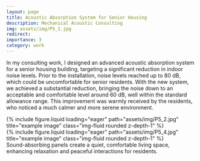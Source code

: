 ```yaml
---
layout: page
title: Acoustic Absorption System for Senior Housing
description: Mechanical Acoustic Consulting
img: assets/img/P5_1.jpg
redirect:
importance: 3
category: work
---
```


In my consulting work, I designed an advanced acoustic absorption system for a senior housing building, targeting a significant reduction in indoor noise levels. Prior to the installation, noise levels reached up to 80 dB, which could be uncomfortable for senior residents. With the new system, we achieved a substantial reduction, bringing the noise down to an acceptable and comfortable level around 60 dB, well within the standard allowance range. This improvement was warmly received by the residents, who noticed a much calmer and more serene environment.

<div class="row">
    <div class="col-sm-6 mt-3 mt-md-0">
        {% include figure.liquid loading="eager" path="assets/img/P5_2.jpg" title="example image" class="img-fluid rounded z-depth-1" %}
    </div>
    <div class="col-sm-6 mt-3 mt-md-0">
        {% include figure.liquid loading="eager" path="assets/img/P5_4.jpg" title="example image" class="img-fluid rounded z-depth-1" %}
    </div>
</div>
<div class="caption">
    Sound-absorbing panels create a quiet, comfortable living space, enhancing relaxation and peaceful interactions for residents.
</div>
